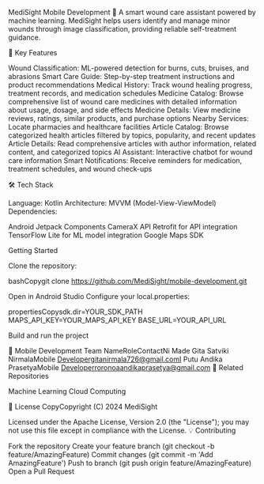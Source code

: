 MediSight Mobile Development 📱
A smart wound care assistant powered by machine learning. MediSight helps users identify and manage minor wounds through image classification, providing reliable self-treatment guidance.

🌟 Key Features

Wound Classification: ML-powered detection for burns, cuts, bruises, and abrasions
Smart Care Guide: Step-by-step treatment instructions and product recommendations
Medical History: Track wound healing progress, treatment records, and medication schedules
Medicine Catalog: Browse comprehensive list of wound care medicines with detailed information about usage, dosage, and side effects
Medicine Details: View medicine reviews, ratings, similar products, and purchase options
Nearby Services: Locate pharmacies and healthcare facilities
Article Catalog: Browse categorized health articles filtered by topics, popularity, and recent updates
Article Details: Read comprehensive articles with author information, related content, and categorized topics
AI Assistant: Interactive chatbot for wound care information
Smart Notifications: Receive reminders for medication, treatment schedules, and wound check-ups

🛠️ Tech Stack

Language: Kotlin
Architecture: MVVM (Model-View-ViewModel)
Dependencies:

Android Jetpack Components
CameraX API
Retrofit for API integration
TensorFlow Lite for ML model integration
Google Maps SDK



Getting Started

Clone the repository:

bashCopygit clone https://github.com/MediSight/mobile-development.git

Open in Android Studio
Configure your local.properties:

propertiesCopysdk.dir=YOUR_SDK_PATH
MAPS_API_KEY=YOUR_MAPS_API_KEY
BASE_URL=YOUR_API_URL

Build and run the project

👥 Mobile Development Team
NameRoleContactNi Made Gita Satviki NirmalaMobile Developergitanirmala726@gmail.comI Putu Andika PrasetyaMobile Developerroronoaandikaprasetya@gmail.com
🤝 Related Repositories

Machine Learning
Cloud Computing

📄 License
CopyCopyright (C) 2024 MediSight

Licensed under the Apache License, Version 2.0 (the "License");
you may not use this file except in compliance with the License.
💡 Contributing

Fork the repository
Create your feature branch (git checkout -b feature/AmazingFeature)
Commit changes (git commit -m 'Add AmazingFeature')
Push to branch (git push origin feature/AmazingFeature)
Open a Pull Request
